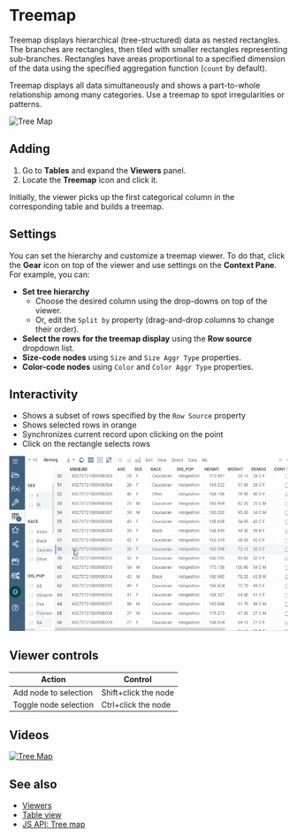 <!-- TITLE: Treemap -->
<!-- SUBTITLE: -->

# Treemap

Treemap displays hierarchical (tree-structured) data as nested rectangles. The
branches are rectangles, then tiled with smaller rectangles representing
sub-branches. Rectangles have areas proportional to a specified dimension of the
data using the specified aggregation function (`count` by default).

Treemap displays all data simultaneously and shows a part-to-whole relationship
among many categories. Use a treemap to spot irregularities or patterns.

![Tree Map](../../uploads/viewers/tree-map.png "Tree Map")

## Adding

1. Go to **Tables** and expand the **Viewers** panel.
1. Locate the **Treemap** icon and click it.

Initially, the viewer picks up the first categorical column in the corresponding
table and builds a treemap.

## Settings

You can set the hierarchy and customize a treemap viewer. To do that, click the
**Gear** icon on top of the viewer and use settings on the **Context Pane**. For
example, you can:

* **Set tree hierarchy**
  * Choose the desired column using the drop-downs on top of the viewer.
  * Or, edit the `Split by` property (drag-and-drop columns to change their
    order).
* **Select the rows for the treemap display** using the **Row source** dropdown
  list.
* **Size-code nodes** using `Size` and `Size Aggr Type` properties.
* **Color-code nodes** using `Color` and `Color Aggr Type` properties.

## Interactivity

* Shows a subset of rows specified by the `Row Source` property
* Shows selected rows in orange
* Synchronizes current record upon clicking on the point
* Click on the rectangle selects rows

![Treemap](tree-map.gif)

## Viewer controls

|      Action                           |         Control             |
|-------------------------------------|-----------------------|
| Add node to selection           | Shift+click the node|
| Toggle node selection           | Ctrl+click the node |

## Videos

[![Tree Map](../../uploads/youtube/visualizations2.png "Open on Youtube")](https://www.youtube.com/watch?v=7MBXWzdC0-I&t=2544s)

## See also

* [Viewers](../viewers.md)
* [Table view](../../datagrok/table-view.md)
* [JS API: Tree map](https://public.datagrok.ai/js/samples/ui/viewers/types/tree-map)
